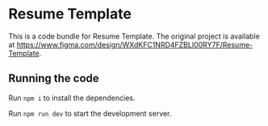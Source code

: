 
  # Resume Template

  This is a code bundle for Resume Template. The original project is available at https://www.figma.com/design/WXdKFC1NRD4FZBLI00RY7F/Resume-Template.

  ## Running the code

  Run `npm i` to install the dependencies.

  Run `npm run dev` to start the development server.
  